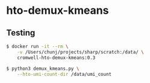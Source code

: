 # hto-demux-kmeans

## Testing

```bash
$ docker run -it --rm \
    -v /Users/chunj/projects/sharp/scratch:/data/ \
    cromwell-hto-demux-kmeans:0.3
```

```bash
$ python3 demux_kmeans.py \
    --hto-umi-count-dir /data/umi_count
```
